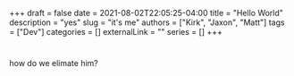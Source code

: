 +++ 
draft = false
date = 2021-08-02T22:05:25-04:00
title = "Hello World"
description = "yes"
slug = "it's me"
authors = ["Kirk", "Jaxon", "Matt"]
tags = ["Dev"]
categories = []
externalLink = ""
series = []
+++

# 
how do we elimate him?
